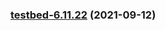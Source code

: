 
<a name="testbed-6.11.22"></a>
### [testbed-6.11.22](https://github.com/truecharts/apps/compare/testbed-6.11.21...testbed-6.11.22) (2021-09-12)

